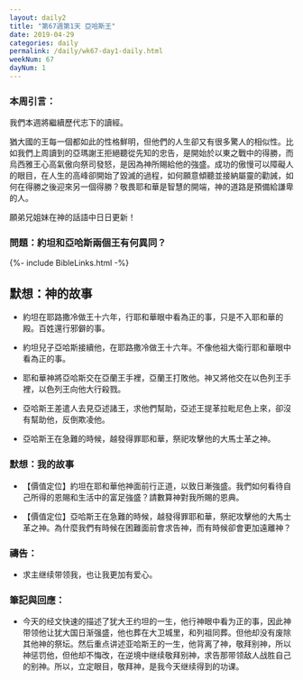 ```yaml
---
layout: daily2
title: "第67週第1天 亞哈斯王"
date: 2019-04-29
categories: daily
permalink: /daily/wk67-day1-daily.html
weekNum: 67
dayNum: 1
---
```


### 本周引言：
我們本週將繼續歷代志下的讀經。

猶大國的王每一個都如此的性格鮮明，但他們的人生卻又有很多驚人的相似性。比如我們上周讀到的亞瑪謝王拒絕聽從先知的忠告，是開始於以東之戰中的得勝，而烏西雅王心高氣傲向祭司發怒，是因為神所賜給他的強盛。成功的傲慢可以障礙人的眼目，在人生的高峰卻開始了毀滅的過程，如何願意傾聽並接納屬靈的勸誡，如何在得勝之後迎來另一個得勝？敬畏耶和華是智慧的開端，神的道路是預備給謙卑的人。

願弟兄姐妹在神的話語中日日更新！

### 問題：約坦和亞哈斯兩個王有何異同？
 
{%- include BibleLinks.html -%}

## 默想：神的故事
+ 約坦在耶路撒冷做王十六年，行耶和華眼中看為正的事，只是不入耶和華的殿。百姓還行邪僻的事。

+ 約坦兒子亞哈斯接續他，在耶路撒冷做王十六年。不像他祖大衛行耶和華眼中看為正的事。

+ 耶和華神將亞哈斯交在亞蘭王手裡，亞蘭王打敗他。神又將他交在以色列王手裡，以色列王向他大行殺戮。

+ 亞哈斯王差遣人去見亞述諸王，求他們幫助，亞述王提革拉毗尼色上來，卻沒有幫助他，反倒欺凌他。

+ 亞哈斯王在急難的時候，越發得罪耶和華，祭祀攻擊他的大馬士革之神。


### 默想：我的故事
+ 【價值定位】約坦在耶和華他神面前行正道，以致日漸強盛。我們如何看待自己所得的恩賜和生活中的富足強盛？請數算神對我所賜的恩典。

+ 【價值定位】亞哈斯王在急難的時候，越發得罪耶和華，祭祀攻擊他的大馬士革之神。為什麼我們有時候在困難面前會求告神，而有時候卻會更加遠離神？

### 禱告：

+ 求主继续带领我，也让我更加有爱心。

### 筆記與回應：
+ 今天的经文快速的描述了犹大王约坦的一生，他行神眼中看为正的事，因此神带领他让犹大国日渐强盛，他也葬在大卫城里，和列祖同葬。但他却没有废除其他神的祭坛。然后重点讲述亚哈斯王的一生，他背离了神，敬拜别神，所以神惩罚他，但他却不悔改，在逆境中继续敬拜别神，求告那带领敌人战胜自己的别神。所以，立定眼目，敬拜神，是我今天继续得到的功课。